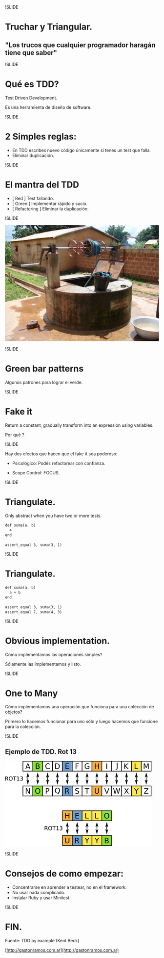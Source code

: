 !SLIDE

# Truchar y Triangular.

"Los trucos que cualquier programador haragán tiene que saber"
--------------------------------------------------------------

!SLIDE

# Qué es TDD?

Test Driven Development.

Es una herramienta de diseño de software.

!SLIDE

# 2 Simples reglas:

* En TDD escribes nuevo código únicamente si tenés un test que falla.
* Eliminar duplicación.

!SLIDE

# El mantra del TDD

* [ Red ]            Test fallando.
* [ Green ]          Implementar rápido y sucio. 
* [ Refactoring ]    Eliminar la duplicación.

!SLIDE

![Algibe](algibe.jpeg)

!SLIDE

# Green bar patterns

Algunos patrones para lograr el verde.

!SLIDE

# Fake it

Return a constant, gradually transform into an expression using variables.

Por qué ?

!SLIDE

Hay dos efectos que hacen que el fake it sea poderoso:

* Psicológico:  Podés refactorear con confianza.

* Scope Control: FOCUS.

!SLIDE

# Triangulate.

Only abstract when you have two or more tests.

    def suma(a, b)
      4
    end

    assert_equal 3, suma(3, 1)

!SLIDE

# Triangulate.

    def suma(a, b)
      a + b
    end

    assert_equal 3, suma(3, 1)
    assert_equal 7, suma(4, 3)

!SLIDE

# Obvious implementation.

Como implementamos las operaciones simples?

Sólamente las implementamos y listo.

!SLIDE

# One to Many

Cómo implementamos una operación que funciona para una colección de objetos?

Primero lo hacemos funcionar para uno sólo y luego hacemos que funcione
para la colección.

!SLIDE

## Ejemplo de TDD. Rot 13

![Rot 13](rot13-table.png)

!SLIDE

# Consejos de como empezar:

* Concentrarse en aprender a testear, no en el framework.
* No usar nada complicado.
* Instalar Ruby y usar Minitest.

!SLIDE

# FIN. #

Fuente: TDD by example (Kent Beck)

[http://gastonramos.com.ar](http://gastonramos.com.ar)

